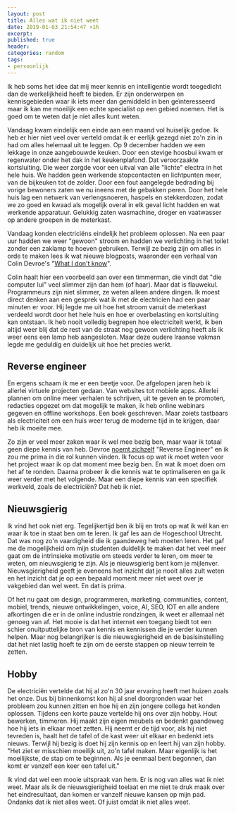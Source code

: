 ```yaml
---
layout: post
title: Alles wat ik niet weet
date: 2019-01-03 21:54:47 +1h
excerpt:
published: true
header:
categories: random
tags: 
- persoonlijk
---
```

Ik heb soms het idee dat mij meer kennis en intelligentie wordt toegedicht dan de werkelijkheid heeft te bieden. Er zijn onderwerpen en kennisgebieden waar ik iets meer dan gemiddeld in ben geïnteresseerd maar ik kan me moeilijk een echte specialist op een gebied noemen. Het is goed om te weten dat je niet alles kunt weten. 

Vandaag kwam eindelijk een einde aan een maand vol huiselijk gedoe. Ik heb er hier niet veel over verteld omdat ik er eerlijk gezegd niet zo'n zin in had om alles helemaal uit te leggen. Op 9 december hadden we een lekkage in onze aangebouwde keuken. Door een stevige hoosbui kwam er regenwater onder het dak in het keukenplafond. Dat veroorzaakte kortsluiting. Die weer zorgde voor een uitval van alle "lichte" electra in het hele huis. We hadden geen werkende stopcontacten en lichtpunten meer, van de bijkeuken tot de zolder. Door een fout aangelegde bedrading bij vorige bewoners zaten we nu ineens met de gebakken peren. Door het hele huis lag een netwerk van verlengsnoeren, haspels en stekkerdozen, zodat we zo goed en kwaad als mogelijk overal in elk geval licht hadden en wat werkende apparatuur. Gelukkig zaten wasmachine, droger en vaatwasser op andere groepen in de meterkast.

Vandaag konden electriciëns eindelijk het probleem oplossen. Na een paar uur hadden we weer "gewoon" stroom en hadden we verlichting in het toilet zonder een zaklamp te hoeven gebruiken. Terwijl ze bezig zijn om alles in orde te maken lees ik wat nieuwe blogposts, waaronder een verhaal van Colin Devroe's "[What I don't know](http://cdevroe.com/2019/01/03/what-i-dont-know/)". 

Colin haalt hier een voorbeeld aan over een timmerman, die vindt dat "die computer lui" veel slimmer zijn dan hem (of haar). Maar dat is flauwekul. Programmeurs zijn niet slimmer, ze weten alleen andere dingen. Ik moest direct denken aan een gesprek wat ik met de electricien had een paar minuten er voor. Hij legde me uit hoe het stroom vanuit de meterkast verdeeld wordt door het hele huis en hoe er overbelasting en kortsluiting kan ontstaan. Ik heb nooit volledig begrepen hoe electriciteit werkt, ik ben altijd weer blij dat de rest van de straat nog gewoon verlichting heeft als ik weer eens een lamp heb aangesloten. Maar deze oudere Iraanse vakman legde me geduldig en duidelijk uit hoe het precies werkt. 

## Reverse engineer
En ergens schaam ik me er een beetje voor. De afgelopen jaren heb ik allerlei virtuele projecten gedaan. Van websites tot mobiele apps. Allerlei plannen om online meer verhalen te schrijven, uit te geven en te promoten, redacties opgezet om dat mogelijk te maken, ik heb online webinars gegeven en offline workshops. Een boek geschreven. Maar zoiets tastbaars als electriciteit om een huis weer terug de moderne tijd in te krijgen, daar heb ik moeite mee.

Zo zijn er veel meer zaken waar ik wel mee bezig ben, maar waar ik totaal geen diepe kennis van heb. Devroe [noemt zichzelf](http://cdevroe.com/2019/01/03/what-i-dont-know/) "Reverse Engineer" en ik zou me prima in die rol kunnen vinden. Ik focus op wat ik moet weten voor het project waar ik op dat moment mee bezig ben. En wat ik moet doen om het af te ronden. Daarna probeer ik die kennis wat te optimaliseren en ga ik weer verder met het volgende. Maar een diepe kennis van een specifiek werkveld, zoals de electriciën? Dat heb ik niet. 

## Nieuwsgierig
Ik vind het ook niet erg. Tegelijkertijd ben ik blij en trots op wat ik wél kan en waar ik toe in staat ben om te leren. Ik gaf les aan de Hogeschool Utrecht. Dat was nog zo'n vaardigheid die ik gaandeweg heb moeten leren. Het gaf me de mogelijkheid om mijn studenten duidelijk te maken dat het veel meer gaat om de intrinsieke motivatie om steeds verder te leren, om meer te weten, om nieuwsgierig te zijn. Als je nieuwsgierig bent kom je mijlenver. Nieuwsgierigheid geeft je eveneens het inzicht dat je nooit alles zult weten en het inzicht dat je op een bepaald moment meer níet weet over je vakgebied dan wel weet. En dat is prima. 

Of het nu gaat om design, programmeren, marketing, communities, content, mobiel, trends, nieuwe ontwikkelingen, voice, AI, SEO, IOT en alle andere afkortingen die er in de online industrie rondzingen, ik weet er allemaal nét genoeg van af. Het mooie is dat het internet een toegang biedt tot een schier onuitputtelijke bron van kennis en kennissen die je verder kunnen helpen. Maar nog belangrijker is die nieuwsgierigheid en de basisinstelling dat het niet lastig hoeft te zijn om de eerste stappen op nieuw terrein te zetten.

## Hobby
De electriciën vertelde dat hij al zo'n 30 jaar ervaring heeft met huizen zoals het onze. Dus bij binnenkomst kon hij al snel doorgronden waar het probleem zou kunnen zitten en hoe hij en zijn jongere collega het konden oplossen. Tijdens een korte pauze vertelde hij ons over zijn hobby. Hout bewerken, timmeren. Hij maakt zijn eigen meubels en bedenkt gaandeweg hoe hij iets in elkaar moet zetten. Hij neemt er de tijd voor, als hij niet tevreden is, haalt het de tafel of de kast weer uit elkaar en bedenkt iets nieuws. Terwijl hij bezig is doet hij zijn kennis op en leert hij van zijn hobby. "Het ziet er misschien moeilijk uit, zo'n tafel maken. Maar eigenlijk is het moeilijkste, de stap om te beginnen. Als je eenmaal bent begonnen, dan komt er vanzelf een keer een tafel uit."

Ik vind dat wel een mooie uitspraak van hem. Er is nog van alles wat ik niet weet. Maar als ik de nieuwsgierigheid toelaat en me niet te druk maak over het eindresultaat, dan komen er vanzelf nieuwe kansen op mijn pad. Ondanks dat ik niet alles weet. Of juist omdát ik niet alles weet. 